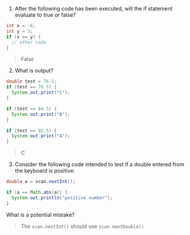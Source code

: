 1. After the following code has been executed, will the if statement evaluate to true or false?

```java
int x = -6;
int y = 3;
if (x == y) {
  // other code
}
```

> False

2. What is output?

```java
double test = 76.5;
if (test == 76.5) {
  System.out.print("C");
}

if (test == 84.5) {
  System.out.print("B");
}

if (test == 92.5) {
  System.out.print("A");
}
```

> C

3. Consider the following code intended to test if a double entered from the keyboard is positive:

```java
double a = scan.nextInt();

if (a == Math.abs(a)) {
  System.out.println("positive number");
}
```

What is a potential mistake?

> The `scan.nextInt()` should use `scan.nextDouble()`
